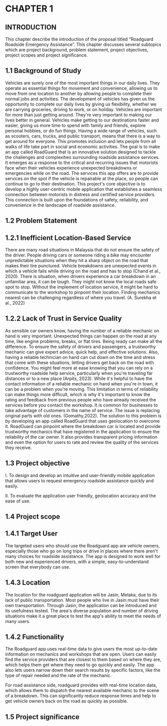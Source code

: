 # CHAPTER 1

## INTRODUCTION

This chapter describe the introduction of the proposal titled “Roadguard Roadside Emergency Assistance”. This chapter discusses several subtopics which are project background, problem statement, project objectives, project scopes and project significance.

## 1.1	Background of Study
Vehicles are surely one of the most important things in our daily lives. They operate as essential things for movement and convenience, allowing us to move from one location to another by allowing people to complete their normal jobs and activities. The development of vehicles has given us the opportunity to complete our daily lives by giving us flexibility, whether we are carrying groceries, driving to work, or on holiday.
Vehicles are important for more than just getting around. They're very important to making our lives better in general. Vehicles make getting to our destinations faster and easier, giving us more time to spend with family and friends, explore personal hobbies, or do fun things. Having a wide range of vehicles, such as scooters, cars, trucks, and public transport, means that there is a way to get around for everyone. This promotes inclusion and lets people from all walks of life take part in social and economic activities.
The goal is to make an app called RoadGuard that is an innovative solution designed to tackle the challenges and complexities surrounding roadside assistance services. It emerges as a response to the critical and recurring issues that motorists face when their vehicles experience unexpected breakdowns or emergencies while on the road. The services this app offers are to provide services on the spot if the vehicle is repairable at the place, so people can continue to go to their destination. This project's core objective is to develop a highly user-centric mobile application that establishes a seamless connection between motorists in distress and certified service providers. This connection is built upon the foundations of safety, reliability, and convenience in the landscape of roadside assistance.

## 1.2	Problem Statement 
## 1.2.1	Inefficient Location-Based Service
There are many road situations in Malaysia that do not ensure the safety of the driver. People driving cars or someone riding a bike may encounter unpredictable situations when they hit a sharp object on the road that makes their tire punctured. Vehicle breakdowns are unexpected events in which a vehicle fails while driving on the road and has to stop (Chand et al., 2020).
There is situation, when drivers experience a car breakdown in an unfamiliar area, it can be tough. They might not know the local roads safe spot to stop. Without the implement of location service, it might be hard to communicate to the workshop to pinpoint their location. Finding mechanics nearest can be challenging regardless of where you travel. (A. Surekha et al., 2022)
## 1.2.2	Lack of Trust in Service Quality
As sensible car owners know, having the number of a reliable mechanic on hand is very important. Unexpected things can happen on the road at any time, like engine problems, breaks, or flat tires. Being ready can make all the difference. To ensure the safety of drivers and passengers, a trustworthy mechanic can give expert advice, quick help, and effective solutions. Also, having a reliable technician on hand can cut down on the time and stress that come with these situations, letting drivers get back on the road with confidence. You might feel more at ease knowing that you can rely on a trustworthy roadside help service, particularly when you're traveling far distances or to a new place (Arpits, 2023).
While it's helpful to have the contact information of a reliable mechanic on hand when you're in town, it can be a problem when you're moving. This limitation in terms of reliability can make things more difficult, which is why it's important to know the rating and feedback from previous people who have already received the services before you contact the workshop. It is common for businesses to take advantage of customers in the name of service. The issue is replacing original parts with old ones. (Gomathy,2022).
The solution to this problem is by developing an app called RoadGuard that uses geolocation to overcome it. RoadGuard can pinpoint where the breakdown car is located and provide trustworthy mechanics that have registered in the application to ensure the reliability of the car owner. It also provides transparent pricing information and even the option for users to rate and review the quality of the services they receive.

## 1.3	Project objective

I.	To design and develop an intuitive and user-friendly mobile application that allows users to request emergency roadside assistance quickly and easily.

II.	To evaluate the application user friendly, geolocation accuracy and the ease of use. 

## 1.4	Project scope

## 1.4.1	Target User

The targeted users who should use the Roadguard app are vehicle owners, especially those who go on long trips or drive in places where there aren't many choices for roadside assistance. The app is designed to work well for both new and experienced drivers, with a simple, easy-to-understand screen that everybody can use. 

## 1.4.3	Location
The location for the roadguard application will be Jasin, Melaka, due to its lack of public transportation. Most people who live in Jasin must have their own transportation. Through Jasin, the application can be introduced and its usefulness tested. The area's diverse population and number of driving situations make it a great place to test the app's ability to meet the needs of many users.


## 1.4.2	Functionality
The Roadguard app uses real-time data to give users the most up-to-date information on mechanics and workshops that are open. Users can easily find the service providers that are closest to them based on where they are, which helps them get where they need to go quickly and easily. The app also lets users narrow down their search results by specific factors, like the type of repair needed and the rate of the mechanic. 

For road assistance side, roadguard provides with real-time location data, which allows them to dispatch the nearest available mechanic to the scene of a breakdown. This can significantly reduce response times and help to get vehicle owners back on the road as quickly as possible.

## 1.5	Project significance 
